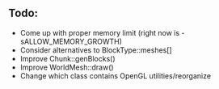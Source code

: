 ## Todo:
- Come up with proper memory limit (right now is -sALLOW_MEMORY_GROWTH)
- Consider alternatives to BlockType::meshes[]
- Improve Chunk::genBlocks()
- Improve WorldMesh::draw()
- Change which class contains OpenGL utilities/reorganize